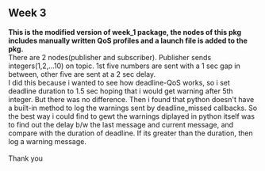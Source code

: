 
## **Week 3**

**This is the modified version of week_1 package, the nodes of this pkg includes manually written QoS profiles and a launch file is added to the pkg.**<br>
There are 2 nodes(publisher and subscriber). Publisher sends integers(1,2,...10) on topic. 1st five numbers are sent with a 1 sec gap in between, other five are sent at a 2 sec delay.  
I did this because i wanted to see how deadline-QoS works, so i set deadline duration to 1.5 sec hoping that i would get warning after 5th integer. But there was no difference. Then i found that python doesn't have a built-in method to log the warnings sent by deadline_missed callbacks. So the best way i could find to gewt the warnings diplayed in python itself was to find out the delay b/w the last message and current message, and compare with the duration of deadline. If its greater than the duration, then log a warning message.  
<br>
Thank you
